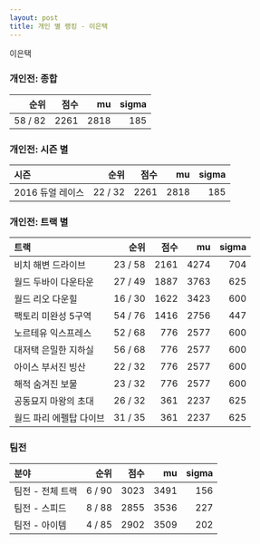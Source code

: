 ```yaml
---
layout: post
title: 개인 별 랭킹 - 이은택
---
```


이은택

### 개인전: 종합

| 순위 | 점수 | mu | sigma |
|---:|---:|---:|---:|
| 58 / 82 | 2261 | 2818 | 185 |

### 개인전: 시즌 별

| 시즌 | 순위 | 점수 | mu | sigma |
|:---|---:|---:|---:|---:|
| 2016 듀얼 레이스 | 22 / 32 | 2261 | 2818 | 185 |

### 개인전: 트랙 별

| 트랙 | 순위 | 점수 | mu | sigma |
|:---|---:|---:|---:|---:|
| 비치 해변 드라이브 | 23 / 58 | 2161 | 4274 | 704 |
| 월드 두바이 다운타운 | 27 / 49 | 1887 | 3763 | 625 |
| 월드 리오 다운힐 | 16 / 30 | 1622 | 3423 | 600 |
| 팩토리 미완성 5구역 | 54 / 76 | 1416 | 2756 | 447 |
| 노르테유 익스프레스 | 52 / 68 | 776 | 2577 | 600 |
| 대저택 은밀한 지하실 | 56 / 68 | 776 | 2577 | 600 |
| 아이스 부서진 빙산 | 22 / 32 | 776 | 2577 | 600 |
| 해적 숨겨진 보물 | 23 / 32 | 776 | 2577 | 600 |
| 공동묘지 마왕의 초대 | 26 / 32 | 361 | 2237 | 625 |
| 월드 파리 에펠탑 다이브 | 31 / 35 | 361 | 2237 | 625 |

### 팀전

| 분야 | 순위 | 점수 | mu | sigma |
|:---|---:|---:|---:|---:|
| 팀전 - 전체 트랙 | 6 / 90 | 3023 | 3491 | 156 |
| 팀전 - 스피드 | 8 / 88 | 2855 | 3536 | 227 |
| 팀전 - 아이템 | 4 / 85 | 2902 | 3509 | 202 |
